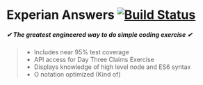 # Experian Answers [![Build Status](https://travis-ci.com/MasonGeloso/experian-answers.svg?branch=main)](https://travis-ci.com/MasonGeloso/experian-answers)
##### ✔ The greatest engineered way to do simple coding exercise ✔

> - Includes near 95% test coverage
> - API access for Day Three Claims Exercise
> - Displays knowledge of high level node and ES6 syntax
> - O notation optimized (Kind of)


